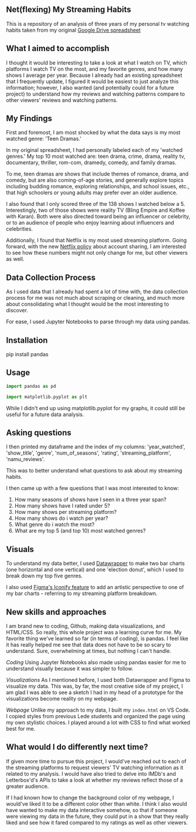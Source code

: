 ## Net(flexing) My Streaming Habits
 
This is a repository of an analysis of three years of my personal tv watching habits taken from my original [Google Drive spreadsheet](https://docs.google.com/spreadsheets/d/18k4Fz02x1VXgSbI4WbPkUuSoTdogD4LEDrniXcm7as4/edit#gid=0)


## What I aimed to accomplish

I thought it would be interesting to take a look at what I watch on TV, which platforms I watch TV on the most, and my favorite genres, and how many shows I average per year. Because I already had an existing spreadsheet that I frequently update, I figured it would be easiest to just analyze this information; however, I also wanted (and potentially could for a future project) to understand how my reviews and watching patterns compare to other viewers' reviews and watching patterns. 

## My Findings

First and foremost, I am most shocked by what the data says is my most watched genre: 'Teen Dramas.' 

In my original spreadsheet, I had personally labeled each of my 'watched genres.' My top 10 most watched are: teen drama, crime, drama, reality tv, documentary, thriller, rom-com, dramedy, comedy, and family dramas. 

To me, teen dramas are shows that include themes of romance, drama, and comedy, but are also coming-of-age stories, and generally explore topics including budding romance, exploring relationships, and school issues, etc., that high schoolers or young adults may prefer over an older audience. 

I also found that I only scored three of the 138 shows I watched below a 5. Interestingly, two of those shows were reality TV (Bling Empire and Koffee with Karan). Both were also directed toward being an influencer or celebrity, or to an audience of people who enjoy learning about influencers and celebrities. 

Additionally, I found that Netflix is my most used streaming platform. Going forward, with the new [Netflix policy](https://about.netflix.com/en/news/an-update-on-sharing) about account sharing, I am interested to see how these numbers might not only change for me, but other viewers as well. 

## Data Collection Process

As I used data that I already had spent a lot of time with, the data collection process for me was not much about scraping or cleaning, and much more about consolidating what I thought would be the most interesting to discover. 

For ease, I used Jupyter Notebooks to parse through my data using pandas. 

## Installation

pip install pandas 

## Usage
```python
import pandas as pd
```

```python
import matplotlib.pyplot as plt
```

While I didn't end up using matplotlib.pyplot for my graphs, it could still be useful for a future data analysis. 

## Asking questions
I then printed my dataframe and the index of my columns: 'year_watched', 'show_title', 'genre', 'num_of_seasons', 'rating', 'streaming_platform', 'namu_reviews'. 

This was to better understand what questions to ask about my streaming habits. 

I then came up with a few questions that I was most interested to know: 
1. How many seasons of shows have I seen in a three year span?
2. How many shows have I rated under 5?
3. How many shows per streaming platform? 
4. How many shows do i watch per year?
5. What genre do i watch the most?
6. What are my top 5 (and top 10) most watched genres?

## Visuals
To understand my data better, I used [Datawrapper](https://www.datawrapper.de/) to make two bar charts (one horizontal and one vertical) and one 'election donut', which I used to break down my top five genres. 

I also used [Figma's Iconify feature](https://www.figma.com/community/plugin/735098390272716381/Iconify) to add an artistic perspective to one of my bar charts - referring to my streaming platform breakdown. 

## New skills and approaches
I am brand new to coding, Github, making data visualizations, and HTML/CSS. So really, this whole project was a learning curve for me. My favorite thing we've learned so far (in terms of coding), is pandas. I feel like it has really helped me see that data does not have to be so scary to understand. Sure, overwhelming at times, but nothing I can't handle. 

*Coding*
Using Jupyter Notebooks also made using pandas easier for me to understand visually because it was simpler to follow.

*Visualizations*
As I mentioned before, I used both Datawrapper and Figma to visualize my data. This was, by far, the most creative side of my project, I am glad I was able to see a sketch I had in my head of a prototype for the visualizations become reality on my webpage. 

*Webpage*
Unlike my approach to my data, I built my ```index.html``` on VS Code. I copied styles from previous Lede students and organized the page using my own stylistic choices. I played around a lot with CSS to find what worked best for me. 

## What would I do differently next time?
If given more time to pursue this project, I would've reached out to each of the streaming platforms to request viewers' TV watching information as it related to my analysis. I would have also tried to delve into IMDb's and Letterbox'd's APIs to take a look at whether my reviews reflect those of a greater audience. 

If I had known how to change the background color of my webpage, I would've liked it to be a different color other than white. I think I also would have wanted to make my data interactive somehow, so that if someone were viewing my data in the future, they could put in a show that they really liked and see how it fared compared to my ratings as well as other viewers. 







